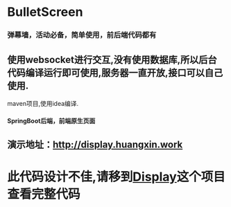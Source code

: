 # BulletScreen
### 弹幕墙，活动必备，简单使用，前后端代码都有

## 使用websocket进行交互,没有使用数据库,所以后台代码编译运行即可使用,服务器一直开放,接口可以自己使用.

maven项目,使用idea编译.

#### SpringBoot后端，前端原生页面

## 演示地址：http://display.huangxin.work


# 此代码设计不佳,请移到[Display](https://github.com/Xin-Felix/Display)这个项目查看完整代码
